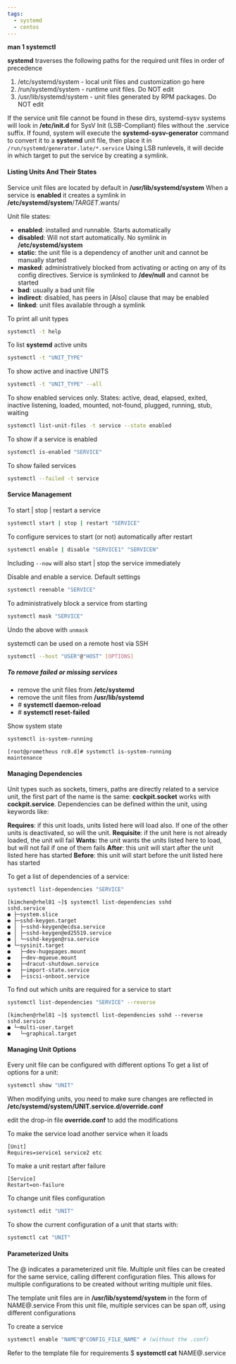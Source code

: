 ```yaml
---
tags:
  - systemd
  - centos
---
```


**man 1 systemctl**

**systemd** traverses the following paths for the required unit files in order of precedence

1. /etc/systemd/system - local unit files and customization go here
2. /run/systemd/system - runtime unit files. Do NOT edit
3. /usr/lib/systemd/system - unit files generated by RPM packages. Do NOT edit

If the service unit file cannot be found in these dirs, systemd-sysv systems will look in **/etc/init.d** for SysV Init (LSB-Compliant) files without the .service suffix. If found, system will execute the **systemd-sysv-generator** command to convert it to a **systemd** unit file, then place it in  `/run/systemd/generator.late/*.service` Using LSB runlevels, it will decide in which target to put the service by creating a symlink.
#### Listing Units And Their States

Service unit files are located by default in **/usr/lib/systemd/system**
When a service is **enabled** it creates a symlink in **/etc/systemd/system**/*TARGET*.wants/

Unit file states:
* **enabled**: installed and runnable. Starts automatically
* **disabled**: Will not start automatically. No symlink in **/etc/systemd/system**
* **static**: the unit file is a dependency of another unit and cannot be manually started
* **masked**: administratively blocked from activating or acting on any of its config directives. Service is symlinked to **/dev/null** and cannot be started
* **bad**: usually a bad unit file
* **indirect**: disabled, has peers in \[Also] clause that may be enabled
* **linked**: unit files available through a symlink

To print all unit types

``` bash
systemctl -t help
```

To list **systemd** active units

``` bash
systemctl -t "UNIT_TYPE"
```

To show active and inactive UNITS

``` bash
systemctl -t "UNIT_TYPE" --all
```

To show enabled services only. States: active, dead, elapsed, exited, inactive   listening, loaded, mounted, not-found, plugged, running, stub, waiting

``` bash
systemctl list-unit-files -t service --state enabled
```

To show if a service is enabled

``` bash
systemctl is-enabled "SERVICE"
```

To show failed services

``` bash
systemctl --failed -t service
```

#### Service Management

To start | stop | restart a service

``` bash
systemctl start | stop | restart "SERVICE"
```

To configure services to start (or not) automatically after restart

``` bash
systemctl enable | disable "SERVICE1" "SERVICEN"
```

Including `--now` will also start | stop the service immediately

Disable and enable a service. Default settings

``` bash
systemctl reenable "SERVICE"
```

To administratively block a service from starting

``` bash
systemctl mask "SERVICE"
```

Undo the above with `unmask`

systemctl can be used on a remote host via SSH

``` bash
systemctl --host "USER"@"HOST" [OPTIONS]
```

##### To remove failed or missing services
* remove the unit files from **/etc/systemd**
* remove the unit files from **/usr/lib/systemd**
* \# **systemctl daemon-reload**
* \# **systemctl reset-failed**

Show system state

``` bash
systemctl is-system-running
```

```
[root@prometheus rc0.d]# systemctl is-system-running
maintenance
```
#### Managing Dependencies

Unit types such as sockets, timers, paths are directly related to a service unit,  the first part of the name is the same: **cockpit.socket** works with **cockpit.service**. Dependencies can be defined within the unit, using keywords like:

**Requires**: if this unit loads, units listed here will load also. If one of the other units is deactivated, so will the unit.
**Requisite**: if the unit here is not already loaded, the unit will fail
**Wants:** the unit wants the units listed here to load, but will not fail if one of them fails
**After**: this unit will start after the unit listed here has started 
**Before**: this unit will start before the unit listed here has started

To get a list of dependencies of a service:

``` bash
systemctl list-dependencies "SERVICE"
```

```
[kimchen@rhel81 ~]$ systemctl list-dependencies sshd
sshd.service
● ├─system.slice
● ├─sshd-keygen.target
● │ ├─sshd-keygen@ecdsa.service
● │ ├─sshd-keygen@ed25519.service
● │ └─sshd-keygen@rsa.service
● └─sysinit.target
●   ├─dev-hugepages.mount
●   ├─dev-mqueue.mount
●   ├─dracut-shutdown.service
●   ├─import-state.service
●   ├─iscsi-onboot.service
```

To find out which units are required for a service to start

``` bash
systemctl list-dependencies "SERVICE" --reverse
```

```
[kimchen@rhel81 ~]$ systemctl list-dependencies sshd --reverse
sshd.service
● └─multi-user.target
●   └─graphical.target
```

#### Managing Unit Options

Every unit file can be configured with different options
To get a list of options for a unit:

``` bash
systemctl show "UNIT"
```

When modifying units, you need to make sure changes are reflected in **/etc/systemd/system/UNIT.service.d/override.conf**

edit the drop-in file **override.conf** to add the modifications

To make the service load another service when it loads

```
[Unit]
Requires=service1 service2 etc
```

To make a unit restart after failure

```
[Service]
Restart=on-failure
```

To change unit files configuration

``` bash
systemctl edit "UNIT"
```

To show the current configuration of a unit that starts with:

``` bash
systemctl cat "UNIT"
```

#### Parameterized Units

The @ indicates a parameterized unit file. Multiple unit files can be created for the same service, calling different configuration files. This allows for multiple configurations to be created without writing multiple unit files.

The template unit files are in **/usr/lib/systemd/system** in the form of NAME@.service
From this unit file, multiple services can be span off, using different configurations

To create a service

``` bash
systemctl enable "NAME"@"CONFIG_FILE_NAME" # (without the .conf) 
```

Refer to the template file for requirements
$ **systemctl cat** NAME@.service

